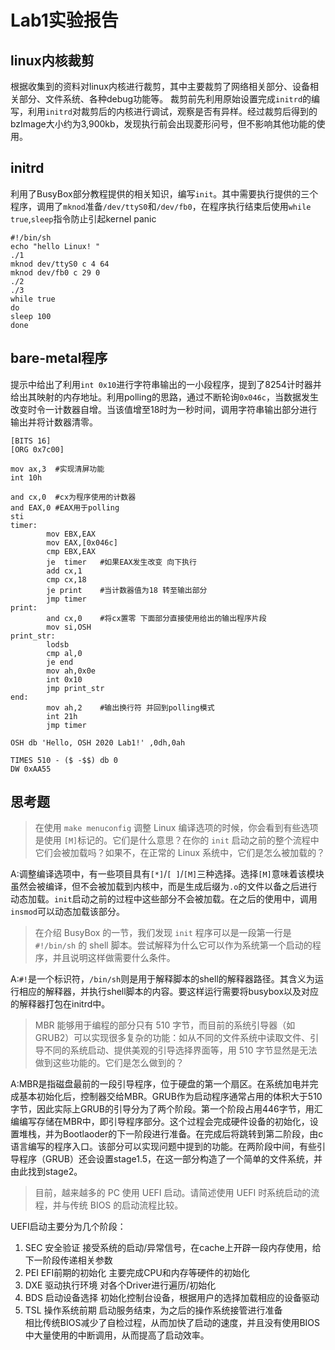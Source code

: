 Lab1实验报告
======

linux内核裁剪
-----
根据收集到的资料对linux内核进行裁剪，其中主要裁剪了网络相关部分、设备相关部分、文件系统、各种debug功能等。
裁剪前先利用原始设置完成`initrd`的编写，利用`initrd`对裁剪后的内核进行调试，观察是否有异样。经过裁剪后得到的bzImage大小约为3,900kb，发现执行前会出现菱形问号，但不影响其他功能的使用。

initrd
------
利用了BusyBox部分教程提供的相关知识，编写`init`。其中需要执行提供的三个程序，调用了`mknod`准备`/dev/ttyS0`和`/dev/fb0`，在程序执行结束后使用`while true`,`sleep`指令防止引起kernel panic
```
#!/bin/sh
echo "hello Linux! "
./1
mknod dev/ttyS0 c 4 64
mknod dev/fb0 c 29 0
./2
./3
while true
do
sleep 100
done

```

bare-metal程序
----
提示中给出了利用`int 0x10`进行字符串输出的一小段程序，提到了8254计时器并给出其映射的内存地址。利用polling的思路，通过不断轮询`0x046c`，当数据发生改变时令一计数器自增。当该值增至18时为一秒时间，调用字符串输出部分进行输出并将计数器清零。

```
[BITS 16]
[ORG 0x7c00]

mov ax,3  #实现清屏功能
int 10h

and cx,0  #cx为程序使用的计数器
and EAX,0 #EAX用于polling 
sti
timer:
        mov EBX,EAX   
        mov EAX,[0x046c]
        cmp EBX,EAX   
        je  timer   #如果EAX发生改变 向下执行
        add cx,1 
        cmp cx,18
        je print    #当计数器值为18 转至输出部分
        jmp timer
print:
        and cx,0    #将cx置零 下面部分直接使用给出的输出程序片段
        mov si,OSH
print_str:
        lodsb
        cmp al,0
        je end
        mov ah,0x0e
        int 0x10
        jmp print_str
end:
        mov ah,2    #输出换行符 并回到polling模式
        int 21h
        jmp timer

OSH db 'Hello, OSH 2020 Lab1!' ,0dh,0ah

TIMES 510 - ($ -$$) db 0
DW 0xAA55
```

思考题
--
>在使用 `make menuconfig` 调整 Linux 编译选项的时候，你会看到有些选项是使用 `[M]`标记的。它们是什么意思？在你的 `init` 启动之前的整个流程中它们会被加载吗？如果不，在正常的 Linux 系统中，它们是怎么被加载的？

A:调整编译选项中，有一些项目具有`[*]`/`[ ]`/`[M]`三种选择。选择`[M]`意味着该模块虽然会被编译，但不会被加载到内核中，而是生成后缀为`.o`的文件以备之后进行动态加载。`init`启动之前的过程中这些部分不会被加载。在之后的使用中，调用`insmod`可以动态加载该部分。

>在介绍 BusyBox 的一节，我们发现 `init` 程序可以是一段第一行是 `#!/bin/sh` 的 shell 脚本。尝试解释为什么它可以作为系统第一个启动的程序，并且说明这样做需要什么条件。

A:`#!`是一个标识符，`/bin/sh`则是用于解释脚本的shell的解释器路径。其含义为运行相应的解释器，并执行shell脚本的内容。要这样运行需要将busybox以及对应的解释器打包在initrd中。

>MBR 能够用于编程的部分只有 510 字节，而目前的系统引导器（如 GRUB2）可以实现很多复杂的功能：如从不同的文件系统中读取文件、引导不同的系统启动、提供美观的引导选择界面等，用 510 字节显然是无法做到这些功能的。它们是怎么做到的？

A:MBR是指磁盘最前的一段引导程序，位于硬盘的第一个扇区。在系统加电并完成基本初始化后，控制器交给MBR。GRUB作为启动程序通常占用的体积大于510字节，因此实际上GRUB的引导分为了两个阶段。第一个阶段占用446字节，用汇编编写存储在MBR中，即引导程序部分。这个过程会完成硬件设备的初始化，设置堆栈，并为Bootlaoder的下一阶段进行准备。在完成后将跳转到第二阶段，由c语言编写的程序入口。该部分可以实现问题中提到的功能。在两阶段中间，有些引导程序（GRUB）还会设置stage1.5，在这一部分构造了一个简单的文件系统，并由此找到stage2。

>目前，越来越多的 PC 使用 UEFI 启动。请简述使用 UEFI 时系统启动的流程，并与传统 BIOS 的启动流程比较。

UEFI启动主要分为几个阶段：<br/>
1. SEC 安全验证 接受系统的启动/异常信号，在cache上开辟一段内存使用，给下一阶段传递相关参数<br/>
2. PEI EFI前期的初始化 主要完成CPU和内存等硬件的初始化<br/>
3. DXE 驱动执行环境 对各个Driver进行遍历/初始化<br/>
4. BDS 启动设备选择 初始化控制台设备，根据用户的选择加载相应的设备驱动<br/>
5. TSL 操作系统前期 启动服务结束，为之后的操作系统接管进行准备<br/>
相比传统BIOS减少了自检过程，从而加快了启动的速度，并且没有使用BIOS中大量使用的中断调用，从而提高了启动效率。<br/>

